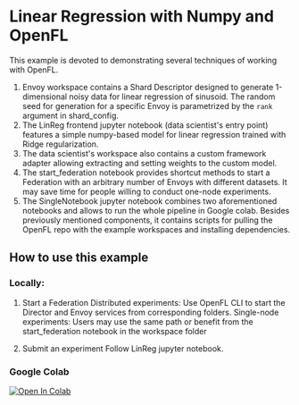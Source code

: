 # Linear Regression with Numpy and OpenFL

This example is devoted to demonstrating several techniques of working with OpenFL.

1. Envoy workspace contains a Shard Descriptor designed to generate 1-dimensional noisy data for linear regression of sinusoid. The random seed for generation for a specific Envoy is parametrized by the `rank` argument in shard_config. 
2. The LinReg frontend jupyter notebook (data scientist's entry point) features a simple numpy-based model for linear regression trained with Ridge regularization.
3. The data scientist's workspace also contains a custom framework adapter allowing extracting and setting weights to the custom model.
4. The start_federation notebook provides shortcut methods to start a Federation with an arbitrary number of Envoys with different datasets. It may save time for people willing to conduct one-node experiments.
5. The SingleNotebook jupyter notebook combines two aforementioned notebooks and allows to run the whole pipeline in Google colab. Besides previously mentioned components, it contains scripts for pulling the OpenFL repo with the example workspaces and installing dependencies.

## How to use this example
### Locally:
1. Start a Federation
Distributed experiments:
Use OpenFL CLI to start the Director and Envoy services from corresponding folders. 
Single-node experiments:
Users may use the same path or benefit from the start_federation notebook in the workspace folder

2. Submit an experiment
Follow LinReg jupyter notebook.

### Google Colab

[![Open In Colab](https://colab.research.google.com/assets/colab-badge.svg)](https://colab.research.google.com/github/igor-davidyuk/openfl/blob/linear-regression-numpy-tutorial/openfl-tutorials/interactive_api/linear_regression/workspace/SingleNotebook.ipynb)
